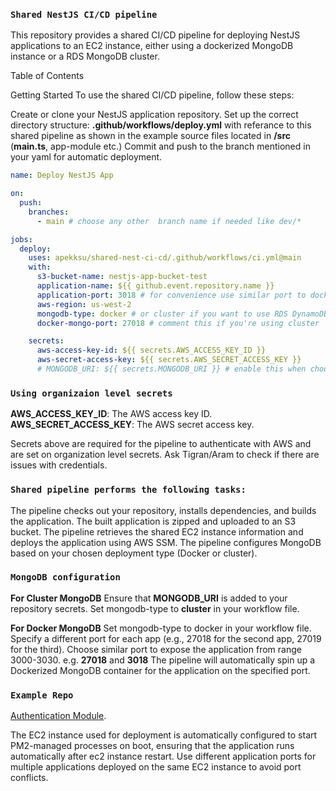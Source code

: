 ### `Shared NestJS CI/CD pipeline`
This repository provides a shared CI/CD pipeline for deploying NestJS applications to an EC2 instance, either using a dockerized MongoDB instance or a RDS MongoDB cluster.

Table of Contents

Getting Started
To use the shared CI/CD pipeline, follow these steps:

Create or clone your NestJS application repository.
Set up the correct directory structure:
    **.github/workflows/deploy.yml** with referance to this shared pipeline as shown in the example
    source files located in **/src** (**main.ts**, app-module etc.)
Commit and push to the branch mentioned in your yaml for automatic deployment.

```yaml
name: Deploy NestJS App

on:
  push:
    branches:
      - main # choose any other  branch name if needed like dev/*

jobs:
  deploy:
    uses: apekksu/shared-nest-ci-cd/.github/workflows/ci.yml@main
    with:
      s3-bucket-name: nestjs-app-bucket-test
      application-name: ${{ github.event.repository.name }}
      application-port: 3018 # for convenience use similar port to docker port like 27018 for 3018 etc.
      aws-region: us-west-2
      mongodb-type: docker # or cluster if you want to use RDS DynamoDB cluster instance
      docker-mongo-port: 27018 # comment this if you're using cluster

    secrets:
      aws-access-key-id: ${{ secrets.AWS_ACCESS_KEY_ID }}
      aws-secret-access-key: ${{ secrets.AWS_SECRET_ACCESS_KEY }}
      # MONGODB_URI: ${{ secrets.MONGODB_URI }} # enable this when choosing cluster option
```

### `Using organizaion level secrets`
**AWS_ACCESS_KEY_ID**: The AWS access key ID.
**AWS_SECRET_ACCESS_KEY**: The AWS secret access key.

Secrets above are required for the pipeline to authenticate with AWS and are set on organization level secrets. Ask Tigran/Aram to check if there are issues with credentials.


### `Shared pipeline performs the following tasks:`

The pipeline checks out your repository, installs dependencies, and builds the application.
The built application is zipped and uploaded to an S3 bucket.
The pipeline retrieves the shared EC2 instance information and deploys the application using AWS SSM.
The pipeline configures MongoDB based on your chosen deployment type (Docker or cluster).


### `MongoDB configuration`
**For Cluster MongoDB**
Ensure that **MONGODB_URI** is added to your repository secrets.
Set mongodb-type to **cluster** in your workflow file.

**For Docker MongoDB**
Set mongodb-type to docker in your workflow file.
Specify a different port for each app (e.g., 27018 for the second app, 27019 for the third). Choose similar port to expose the application from range 3000-3030.
e.g. **27018** and **3018**
The pipeline will automatically spin up a Dockerized MongoDB container for the application on the specified port.

### `Example Repo`
[Authentication Module](https://github.com/apekksu/authentication-module).

The EC2 instance used for deployment is automatically configured to start PM2-managed processes on boot, ensuring that the application runs automatically after ec2 instance restart.
Use different application ports for multiple applications deployed on the same EC2 instance to avoid port conflicts.
